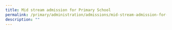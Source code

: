 ```yaml
---
title: Mid stream admission for Primary School
permalink: /primary/administration/admissions/mid-stream-admission-for-primary-school/
description: ""
---
```

